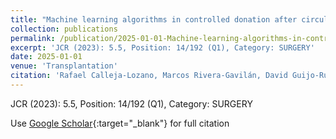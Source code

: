 ```yaml
---
title: "Machine learning algorithms in controlled donation after circulatory death under normothermic regional perfusion: A graft survival prediction model"
collection: publications
permalink: /publication/2025-01-01-Machine-learning-algorithms-in-controlled-donation-after-circulatory-death-under-normothermic-region
excerpt: 'JCR (2023): 5.5, Position: 14/192 (Q1), Category: SURGERY'
date: 2025-01-01
venue: 'Transplantation'
citation: 'Rafael Calleja-Lozano, Marcos Rivera-Gavilán, David Guijo-Rubio, Amelia J. Hessheimer, Gloria De Rosa, Mikel Gastaca, Alejandra Otero, Pablo Ramirez, Andrea Boscà-Robledo, Julio Santoyo-Santoyo, Luis Miguel Marín-Gómez, Jesús Del, Yiliam Fundora, Laura Lladó, Carmelo Loinaz, Manuel C. Jiménez-Garrido, Gonzalo Rodríguez-Laíz, José A. López-Baena, Ramón Charco, Evaristo Varo, Fernando Rotellar, Ayaya Alonso, Juan C. Rodríguez-Sanjuan, Gerardo Blanco, Javier Nuño, David Pacheco, Elisabeth Coll, Beatriz Domínguez-Gil, Constantino Fontdevila, María Dolores Ayllón, Manuel Durán, Rubén Ciria, <strong>Pedro Antonio Gutiérrez</strong>, Antonio Manuel Gómez-Orellana, César Hervás-Martínez, Javier Briceño, &quot;Machine learning algorithms in controlled donation after circulatory death under normothermic regional perfusion: A graft survival prediction model.&quot; Transplantation, Vol. Accepted, 2025.'
---
```

JCR (2023): 5.5, Position: 14/192 (Q1), Category: SURGERY

Use [Google Scholar](https://scholar.google.com/scholar?q=Machine+learning+algorithms+in+controlled+donation+after+circulatory+death+under+normothermic+regional+perfusion:+A+graft+survival+prediction+model){:target="_blank"} for full citation